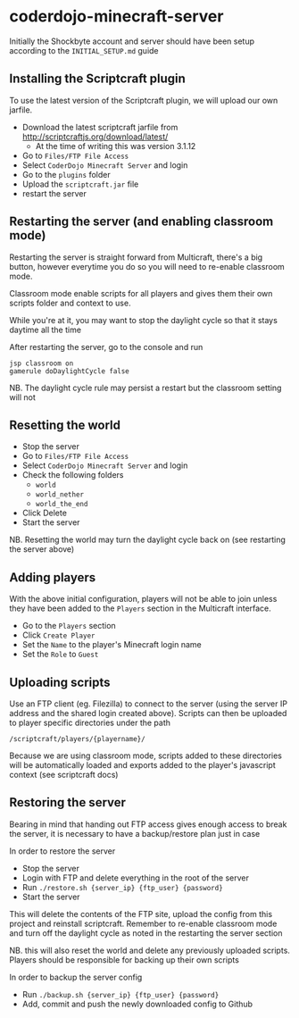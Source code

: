 # coderdojo-minecraft-server

Initially the Shockbyte account and server should have been setup according to the `INITIAL_SETUP.md` guide

## Installing the Scriptcraft plugin

To use the latest version of the Scriptcraft plugin, we will upload our own jarfile.

- Download the latest scriptcraft jarfile from http://scriptcraftjs.org/download/latest/
  - At the time of writing this was version 3.1.12
- Go to `Files/FTP File Access`
- Select `CoderDojo Minecraft Server` and login
- Go to the `plugins` folder
- Upload the `scriptcraft.jar` file
- restart the server

## Restarting the server (and enabling classroom mode)

Restarting the server is straight forward from Multicraft, there's a big button, however everytime you do so you will need to re-enable classroom mode.

Classroom mode enable scripts for all players and gives them their own scripts folder and context to use.

While you're at it, you may want to stop the daylight cycle so that it stays daytime all the time

After restarting the server, go to the console and run

```
jsp classroom on
gamerule doDaylightCycle false
```

NB. The daylight cycle rule may persist a restart but the classroom setting will not

## Resetting the world

- Stop the server
- Go to `Files/FTP File Access`
- Select `CoderDojo Minecraft Server` and login
- Check the following folders
  - `world`
  - `world_nether`
  - `world_the_end`
- Click Delete
- Start the server

NB. Resetting the world may turn the daylight cycle back on (see restarting the server above)

## Adding players

With the above initial configuration, players will not be able to join unless they have been added to the `Players` section in the Multicraft interface.

- Go to the `Players` section
- Click `Create Player`
- Set the `Name` to the player's Minecraft login name
- Set the `Role` to `Guest`

## Uploading scripts

Use an FTP client (eg. Filezilla) to connect to the server (using the server IP address and the shared login created above). Scripts can then be uploaded to player specific directories under the path

```
/scriptcraft/players/{playername}/
```

Because we are using classroom mode, scripts added to these directories will be automatically loaded and exports added to the player's javascript context (see scriptcraft docs)

## Restoring the server

Bearing in mind that handing out FTP access gives enough access to break the server, it is necessary to have a backup/restore plan just in case

In order to restore the server

- Stop the server
- Login with FTP and delete everything in the root of the server
- Run `./restore.sh {server_ip} {ftp_user} {password}`
- Start the server

This will delete the contents of the FTP site, upload the config from this project and reinstall scriptcraft. Remember to re-enable classroom mode and turn off the daylight cycle as noted in the restarting the server section

NB. this will also reset the world and delete any previously uploaded scripts. Players should be responsible for backing up their own scripts

In order to backup the server config

- Run `./backup.sh {server_ip} {ftp_user} {password}`
- Add, commit and push the newly downloaded config to Github
